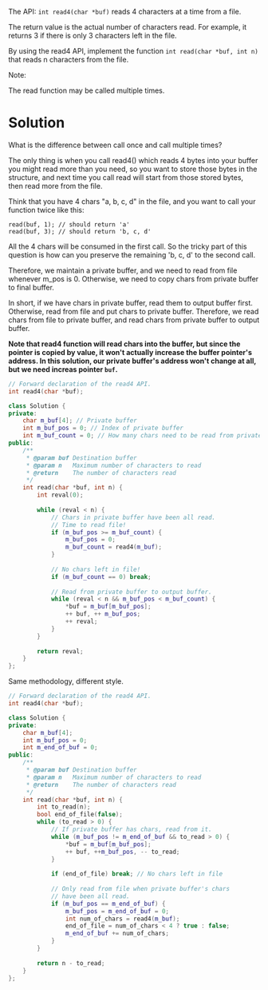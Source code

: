 The API: ```int read4(char *buf)``` reads 4 characters at a time from a file.

The return value is the actual number of characters read. For example, it returns 3 if there is only 3 characters left in the file.

By using the read4 API, implement the function ```int read(char *buf, int n)``` that reads n characters from the file.

Note:

The read function may be called multiple times.

# Solution

What is the difference between call once and call multiple times?

The only thing is when you call read4() which reads 4 bytes into your buffer you might read more than you need, so you want to store those bytes in the structure, and next time you call read will start from those stored bytes, then read more from the file.

Think that you have 4 chars "a, b, c, d" in the file, and you want to call your function twice like this:

```
read(buf, 1); // should return 'a'
read(buf, 3); // should return 'b, c, d'
```

All the 4 chars will be consumed in the first call. So the tricky part of this question is how can you preserve the remaining 'b, c, d' to the second call.

Therefore, we maintain a private buffer, and we need to read from file whenever m_pos is 0. Otherwise, we need to copy chars from private buffer to final buffer.

In short, if we have chars in private buffer, read them to output buffer first. Otherwise, read from file and put chars to private buffer. Therefore, we read chars from file to private buffer, and read chars from private buffer to output buffer.

__Note that read4 function will read chars into the buffer, but since the pointer is copied by value, it won't actually increase the buffer pointer's address. In this solution, our private buffer's address won't change at all, but we need increas pointer ```buf```.__

```cpp
// Forward declaration of the read4 API.
int read4(char *buf);

class Solution {
private:
    char m_buf[4]; // Private buffer
    int m_buf_pos = 0; // Index of private buffer
    int m_buf_count = 0; // How many chars need to be read from private buffer
public:
    /**
     * @param buf Destination buffer
     * @param n   Maximum number of characters to read
     * @return    The number of characters read
     */
    int read(char *buf, int n) {
        int reval(0);
        
        while (reval < n) {
            // Chars in private buffer have been all read.
            // Time to read file!
            if (m_buf_pos >= m_buf_count) {
                m_buf_pos = 0;
                m_buf_count = read4(m_buf);
            }
            
            // No chars left in file!
            if (m_buf_count == 0) break;
            
            // Read from private buffer to output buffer.
            while (reval < n && m_buf_pos < m_buf_count) {
                *buf = m_buf[m_buf_pos];
                ++ buf, ++ m_buf_pos;
                ++ reval;
            }
        }
        
        return reval;
    }
};
```

Same methodology, different style.

```cpp
// Forward declaration of the read4 API.
int read4(char *buf);

class Solution {
private:
    char m_buf[4];
    int m_buf_pos = 0;
    int m_end_of_buf = 0;
public:
    /**
     * @param buf Destination buffer
     * @param n   Maximum number of characters to read
     * @return    The number of characters read
     */
    int read(char *buf, int n) {
        int to_read(n);
        bool end_of_file(false);
        while (to_read > 0) {
            // If private buffer has chars, read from it.
            while (m_buf_pos != m_end_of_buf && to_read > 0) {
                *buf = m_buf[m_buf_pos];
                ++ buf, ++m_buf_pos, -- to_read;
            }
            
            if (end_of_file) break; // No chars left in file
            
            // Only read from file when private buffer's chars
            // have been all read.
            if (m_buf_pos == m_end_of_buf) {
                m_buf_pos = m_end_of_buf = 0;
                int num_of_chars = read4(m_buf);
                end_of_file = num_of_chars < 4 ? true : false;
                m_end_of_buf += num_of_chars;
            }
        }
        
        return n - to_read;
    }
};
```

